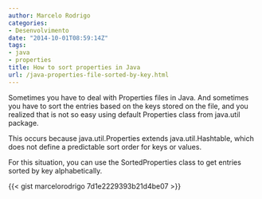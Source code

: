 ```yaml
---
author: Marcelo Rodrigo
categories:
- Desenvolvimento
date: "2014-10-01T08:59:14Z"
tags:
- java
- properties
title: How to sort properties in Java
url: /java-properties-file-sorted-by-key.html
---
```


Sometimes you have to deal with Properties files in Java. And sometimes you have to sort the entries based on the keys stored on the file, and you realized that is not so easy using default Properties class from java.util package.

This occurs because java.util.Properties extends java.util.Hashtable, which does not define a predictable sort order for keys or values.

For this situation, you can use the SortedProperties class to get entries sorted by key alphabetically.

{{< gist marcelorodrigo 7d1e2229393b21d4be07 >}}